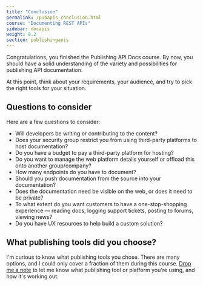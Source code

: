 ```yaml
---
title: "Conclusion"
permalink: /pubapis_conclusion.html
course: "Documenting REST APIs"
sidebar: docapis
weight: 8.2
section: publishingapis
---
```


Congratulations, you finished the Publishing API Docs course. By now, you should have a solid understanding of the variety and possibilities for publishing API documentation.

At this point, think about your requirements, your audience, and try to pick the right tools for your situation.

## Questions to consider
Here are a few questions to consider:

* Will developers be writing or contributing to the content?
* Does your security group restrict you from using third-party platforms to host documentation?
* Do you have a budget to pay a third-party platform for hosting?
* Do you want to manage the web platform details yourself or offload this onto another group/company?
* How many endpoints do you have to document?
* Should you push documentation from the source into your documentation?
* Does the documentation need be visible on the web, or does it need to be private?
* To what extent do you want customers to have a one-stop-shopping experience &mdash; reading docs, logging support tickets, posting to forums, viewing news?
* Do you have UX resources to help build a custom solution?

## What publishing tools did you choose?

I'm curious to know what publishing tools you chose. There are many options, and I could only cover a fraction of them during this course. <a href="http://idratherbewriting.com/contact">Drop me a note</a> to let me know what publishing tool or platform you're using, and how it's working out.
